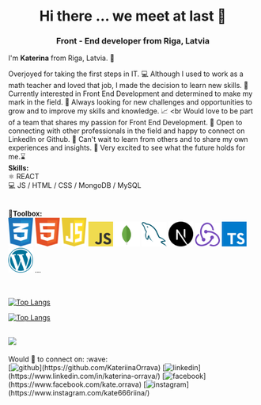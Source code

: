 <div align='center'>
  
# Hi there … we meet at last 🤩

### **Front - End developer from Riga, Latvia** ####
</div>  

I'm **Katerina** from Riga, Latvia. 📍

Overjoyed for taking the first steps in IT. 💻
Although I used to work as a math teacher and loved that job, I made the decision to learn new skills. 💁
Currently interested in Front End Development and determined to make my mark in the field. 🙏
Always looking for new challenges and opportunities to grow and to improve my skills and knowledge. 📈 <br Would love to be part of a team that shares my passion for Front End Development. 👥
Open to connecting with other professionals in the field and happy to connect on LinkedIn or Github. 👋
Can't wait to learn from others and to share my own experiences and insights. 📓
Very excited to see what the future holds for me.⌛
<br>
**Skills:** <br>
⚛️ REACT  <br>
💻 JS / HTML / CSS / MongoDB / MySQL 
<br>
<br>
<br>
**🧰Toolbox:**
<br>
<img src="https://github.com/KateriinaOrrava/KateriinaOrrava/blob/main/css-3.svg" width='50px'/>
<img src="https://github.com/KateriinaOrrava/KateriinaOrrava/blob/main/html-1.svg" width='50px'/>
<img src="https://github.com/KateriinaOrrava/KateriinaOrrava/blob/main/javascript-1.svg" width='50px'/>
<img src="https://github.com/KateriinaOrrava/KateriinaOrrava/blob/main/logo-javascript.svg" width='50px'/>
<img src="https://github.com/KateriinaOrrava/KateriinaOrrava/blob/main/mongodb-icon-1.svg" width='50px'/>
<img src="https://github.com/KateriinaOrrava/KateriinaOrrava/blob/main/mysql-6.svg" width='50px'/>
<img src="https://github.com/KateriinaOrrava/KateriinaOrrava/blob/main/next-js.svg" width='50px'/>
<img src="https://github.com/KateriinaOrrava/KateriinaOrrava/blob/main/redux.svg" width='50px'/>
<img src="https://github.com/KateriinaOrrava/KateriinaOrrava/blob/main/typescript.svg" width='50px'/>
<img src="https://github.com/KateriinaOrrava/KateriinaOrrava/blob/main/wordpress-blue.svg" width='50px'/>
 ...

<br/><br/>
[![Top Langs](https://github-readme-stats.vercel.app/api/top-langs/?username=anuraghazra&hide_progress=true)](https://github.com/anuraghazra/github-readme-stats)

[![Top Langs](https://github-readme-stats.vercel.app/api/top-langs/?username=KateriinaOrrava)](https://github.com/KateriinaOrrava/github-readme-stats)
<br/><br/>

<img src='https://github.com/KateriinaOrrava/KateriinaOrrava/blob/main/chrome-capture-2023-1-22.gif' width='250'>
<br/><br/>
Would 💙 to connect on: :wave: <br>
[<img src='https://cdn.jsdelivr.net/npm/simple-icons@3.0.1/icons/github.svg' alt='github' height='40'>](https://github.com/KateriinaOrrava)  [<img src='https://cdn.jsdelivr.net/npm/simple-icons@3.0.1/icons/linkedin.svg' alt='linkedin' height='40'>](https://www.linkedin.com/in/katerina-orrava/)  [<img src='https://cdn.jsdelivr.net/npm/simple-icons@3.0.1/icons/facebook.svg' alt='facebook' height='40'>](https://www.facebook.com/kate.orrava)  [<img src='https://cdn.jsdelivr.net/npm/simple-icons@3.0.1/icons/instagram.svg' alt='instagram' height='40'>](https://www.instagram.com/kate666riina/)  

